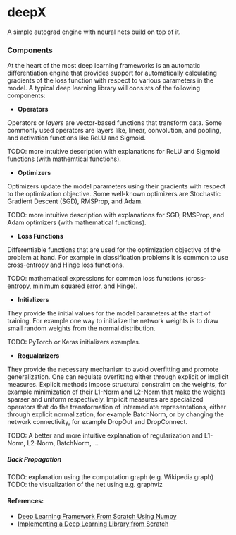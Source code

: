 # deepX
A simple autograd engine with neural nets build on top of it.

### Components

At the heart of the most deep learning frameworks is an automatic differentiation engine that 
provides support for automatically calculating gradients of the loss function with respect to 
various parameters in the model. A typical deep learning library will consists of the following 
components:

- **Operators**

Operators or *layers* are vector-based functions that transform data. Some commonly used 
operators are layers like, linear, convolution, and pooling, and activation functions like 
ReLU and Sigmoid.

TODO: more intuitive description with explanations for ReLU and Sigmoid functions (with mathemtical functions).

- **Optimizers**

Optimizers update the model parameters using their gradients with respect to the optimization 
objective. Some well-known optimizers are Stochastic Gradient Descent (SGD), RMSProp, and Adam.

TODO: more intuitive description with explanations for SGD, RMSProp, and Adam optimizers (with mathematical functions).

- **Loss Functions**

Differentiable functions that are used for the optimization objective of the problem at hand. 
For example in classification problems it is common to use cross-entropy and Hinge loss functions.

TODO: mathematical expressions for common loss functions (cross-entropy, minimum squared error, and Hinge).

- **Initializers**

They provide the initial values for the model parameters at the start of training. For example 
one way to initialize the network weights is to draw small random weights from the normal distribution.

TODO: PyTorch or Keras initializers examples.

- **Regualarizers**

They provide the necessary mechanism to avoid overfitting and promote generalization. One can regulate 
overfitting either through explicit or implicit measures. Explicit methods impose structural constraint 
on the weights, for example minimization of their L1-Norm and L2-Norm that make the weights sparser and 
uniform respectively. Implicit measures are specialized operators that do the transformation of intermediate 
representations, either through explicit normalization, for example BatchNorm, or by changing the network 
connectivity, for example DropOut and DropConnect.

TODO: A better and more intuitive explanation of regularization and L1-Norm, L2-Norm, BatchNorm, ...


##### Back Propagation

TODO: explanation using the computation graph (e.g. Wikipedia graph)
TODO: the visualization of the net using e.g. graphviz

#### References:
- [Deep Learning Framework From Scratch Using Numpy](https://arxiv.org/pdf/2011.08461.pdf)
- [Implementing a Deep Learning Library from Scratch](https://www.kdnuggets.com/2020/09/implementing-deep-learning-library-scratch-python.html)
